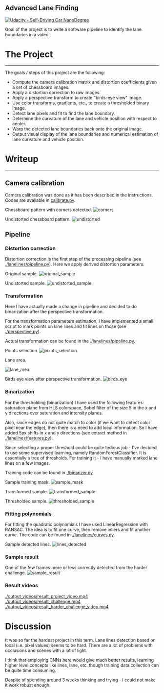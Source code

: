 ## Advanced Lane Finding
[![Udacity - Self-Driving Car NanoDegree](https://s3.amazonaws.com/udacity-sdc/github/shield-carnd.svg)](http://www.udacity.com/drive)


[corners]: ./output_images/corners_calibration2.jpg "Calibration pattern with corners detected"
[undistorted]: ./output_images/undistorted_calibration2.jpg "Undistorted calibration pattern"
[original_sample]: ./train_images/harder_challenge_0001.png "Sample image"
[undistorted_sample]: ./output_images/undistorted_harder_challenge_0001.png "Undistorted sample image"
[points_selection]: ./output_images/points_selection.png "Points selection"
[lane_area]: ./output_images/lane_area.png "Lane area"
[birds_eye]: ./output_images/birds_eye.png "Birds eye view on the lane area"
[sample_mask]: ./output_images/harder_challenge_0001_mask.png "Sample image mask"
[transformed_sample]: ./output_images/transformed45512.jpg "Transformed sample"
[thresholded_sample]: ./output_images/binary45512.jpg "Transformed sample"
[lines_detected]: ./output_images/lines55743.jpg "Detected lines"
[sample_result]: ./output_images/test12600.jpg "Sample result"

Goal of the project is to write a software pipeline to identify the lane boundaries in a video.

# The Project
---

The goals / steps of this project are the following:

* Compute the camera calibration matrix and distortion coefficients given a set of chessboard images.
* Apply a distortion correction to raw images.
* Apply a perspective transform to create "birds-eye view" image.
* Use color transforms, gradients, etc., to create a thresholded binary image.
* Detect lane pixels and fit to find the lane boundary.
* Determine the curvature of the lane and vehicle position with respect to center.
* Warp the detected lane boundaries back onto the original image.
* Output visual display of the lane boundaries and numerical estimation of lane curvature and vehicle position.

# Writeup
---

## Camera calibration
Camera calibration was done as it has been described in the instructions. Codes are available in
[calibrate.py](./calibrate.py).

Chessboard pattern with corners detected.
![corners]

Undistorted chessboard pattern.
![undistorted]

## Pipeline
### Distortion correction
Distortion correction is the first step of the processing pipeline (see [./lanelines/pipeline.py](./lanelines/pipeline.py)).
Here we apply derived distortion parameters.


Original sample.
![original_sample]

Undistorted sample.
![undistorted_sample]

### Transformation
Here I have actually made a change in pipeline and decided to do binarization after the perspective transformation.

For the transformation parameters estimation, I have implemented a small script to mark points on lane lines and
fit lines on those (see [./perspective.py](./perspective.py)).

Actual transformation can be found in the [./lanelines/pipeline.py](./lanelines/pipeline.py).

Points selection.
![points_selection]

Lane area.

![lane_area]

Birds eye view after perspective transformation.
![birds_eye]

### Binarization

For the thresholding (binarization) I have used the following features: saturation plane from HLS colorspace,
Sobel filter of the size 5 in the x and y directions over saturation and intensity planes.

Also, since edges do not quite match to color (if we want to detect color pixel near the edge), then there is a need
to add local information. So I have added 5px shifts in x and y directions (see extract method in [./lanelines/features.py](./lanelines/features.py)).

Since selecting a proper threshold could be quite tedious job - I've decided to use some supervised learning,
namely RandomForestClassifier. It is essentially a tree of thresholds.
For training it - I have manually marked lane lines on a few images.

Training code can be found in [./binarizer.py](./binarizer.py)

Sample training mask.
![sample_mask]

Transformed sample.
![transformed_sample]

Thresholded sample.
![thresholded_sample]


### Fitting polynomials

For fitting the quadratic polynomials I have used LinearRegression with RANSAC.
The idea is to fit one curve, then remove inliers and fit another curve.
The code can be found in [./lanelines/curves.py](./lanelines/curves.py).

Sample detected lines.
![lines_detected]


### Sample result
One of the few frames more or less correctly detected from the harder challenge.
![sample_result]

### Result videos
[./output_videos/result_project_video.mp4](./output_videos/result_project_video.mp4)
[./output_videos/result_challenge.mp4](./output_videos/result_challenge.mp4)
[./output_videos/result_harder_challenge_video.mp4](./output_videos/result_harder_challenge_video.mp4)

# Discussion
It was so far the hardest project in this term. Lane lines detection based on local (i.e. pixel values) seems to be hard.
There are a lot of problems with occlusions and scenes with a lot of light.

I think that employing CNNs here would give much better results, learning higher level concepts like lines, lane, etc. though training data collection can be quite time consuming.

Despite of spending around 3 weeks thinking and trying - I could not make it work robust enough.
